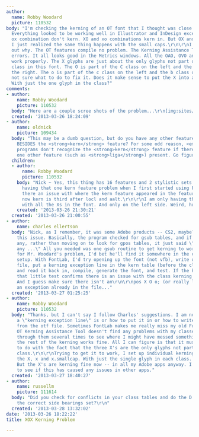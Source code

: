 ```yaml
---
author:
  name: Robby Woodard
  picture: 110532
body: "I'm checking the kerning of an OT font that I thought was close to finished.
  Everything looked to be working well in Illustrator and InDesign except the OX and
  ox combination don't kern. XO and xo combinations kern in. But OX and ox don't.
  I just realized the same thing happens with the small caps.\r\n\r\nI can't figure
  out why. The OT features compile no problem. The Kerning Assistance Tool finds no
  errors. It all looks good in the Metrics windows. All the OAO, OVO and OYO combinations
  work properly. The X glyphs are just about the only glyphs not part of any kerning
  class in this font. The O is part of the C class on the left and the D class on
  the right. The o is part of the c class on the left and the b class on the right.\r\n\r\nI'm
  not sure what to do to fix it. Does it make sense to put the X into a class by itself?
  With just the one glyph in the class?"
comments:
- author:
    name: Robby Woodard
    picture: 110532
  body: "Here are a couple scree shots of the problem...\r\n[img:sites/default/files/old-images/oxo_4762.gif]"
  created: '2013-03-26 18:24:09'
- author:
    name: oldnick
    picture: 109434
  body: "This may be a dumb question, but do you have any other features in the font
    BESIDES the <strong>kern</strong> feature? For some odd reason, <em>some</em>
    programs don't recognize the <strong>kern</strong> feature if there's not at least
    one other feature (such as <strong>liga</strong>) present. Go figure\u2026"
  children:
  - author:
      name: Robby Woodard
      picture: 110532
    body: "Nick ~ Yes, this thing has 16 features and 2 stylistic sets. But I remember
      having that one kern feature problem when I first started using FontLab. Was
      there an issue with where the kern feature appeared in the feature list? Right
      now kern is third after locl and aalt.\r\n\r\nI am only having this kern problem
      with all the Xs in the font. And only on the left side. Weird, huh?"
    created: '2013-03-26 21:30:21'
  created: '2013-03-26 21:00:55'
- author:
    name: charles ellertson
  body: "Nick, as I remember, it was some Adobe products -- CS2, maybe? -- that had
    this issue. Basically, the program checked for gsub tables, and if it didn't find
    any, rather than moving on to look for gpos tables, it just said \"Oh, there aren't
    any ...\" All you needed was one gsub routine to get kerning to work.\r\n\r\nAs
    for Mr. Woodard's problem, I'd bet he'll find it somewhere in the class kerning
    setup. With FontLab, I'd try opening up the font (not vfb), write off the \"features\"
    file, put a kerning exception line in the kern table (before the class kerns)
    and read it back in, compile, generate the font, and test. If the kern now works,
    that little test confirms there is an issue with the class kerning setup.\r\n\r\nFWIW\r\n\r\nEDIT:
    And I guess make sure there isn't an\r\n\r\npos X O o; (or really low value)\r\n\r\nas
    an exception already in the file..."
  created: '2013-03-27 01:25:25'
- author:
    name: Robby Woodard
    picture: 110532
  body: "Thanks, but I can't say I follow Charles' suggestions. I am not sure what
    a \"kerning exception line\" is or how to put it in or how to write off the features
    from the otf file. Sometimes FontLab makes me really miss my old Fontographer.\r\n\r\nThe
    OT Kerning Assistance Tool doesn't find any problems with my classes. I have combed
    through them several times to see where I might have messed something up. All
    the rest of the kerning works fine. All I can figure is that it must have something
    to do with the fact that the three X's are the only glyphs not part of a kerning
    class.\r\n\r\nTrying to get it to work, I set up individual kerning classes for
    the X, x and x.smallcap. With just the single glyph in each class. Seems stupid...
    But the X's are kerning fine now -- in all my Adobe apps anyway. I am checking
    to see if this has caused any issues in other apps."
  created: '2013-03-27 18:40:27'
- author:
    name: russellm
    picture: 111614
  body: "Did you check for conflicts in your class tables and do the D. b and c have
    the correct side bearings set?\r\n"
  created: '2013-03-28 13:32:02'
date: '2013-03-26 18:22:22'
title: XOX Kerning Problem

---
```

